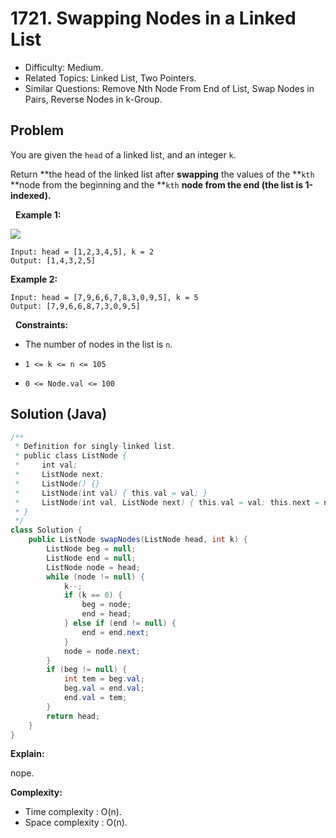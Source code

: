 # 1721. Swapping Nodes in a Linked List

- Difficulty: Medium.
- Related Topics: Linked List, Two Pointers.
- Similar Questions: Remove Nth Node From End of List, Swap Nodes in Pairs, Reverse Nodes in k-Group.

## Problem

You are given the ```head``` of a linked list, and an integer ```k```.

Return **the head of the linked list after **swapping** the values of the **```kth``` **node from the beginning and the **```kth``` **node from the end (the list is **1-indexed**).**

 
**Example 1:**

![](https://assets.leetcode.com/uploads/2020/09/21/linked1.jpg)

```
Input: head = [1,2,3,4,5], k = 2
Output: [1,4,3,2,5]
```

**Example 2:**

```
Input: head = [7,9,6,6,7,8,3,0,9,5], k = 5
Output: [7,9,6,6,8,7,3,0,9,5]
```

 
**Constraints:**


	
- The number of nodes in the list is ```n```.
	
- ```1 <= k <= n <= 105```
	
- ```0 <= Node.val <= 100```



## Solution (Java)

```java
/**
 * Definition for singly-linked list.
 * public class ListNode {
 *     int val;
 *     ListNode next;
 *     ListNode() {}
 *     ListNode(int val) { this.val = val; }
 *     ListNode(int val, ListNode next) { this.val = val; this.next = next; }
 * }
 */
class Solution {
    public ListNode swapNodes(ListNode head, int k) {
        ListNode beg = null;
        ListNode end = null;
        ListNode node = head;
        while (node != null) {
            k--;
            if (k == 0) {
                beg = node;
                end = head;
            } else if (end != null) {
                end = end.next;
            }
            node = node.next;
        }
        if (beg != null) {
            int tem = beg.val;
            beg.val = end.val;
            end.val = tem;
        }
        return head;
    }
}
```

**Explain:**

nope.

**Complexity:**

* Time complexity : O(n).
* Space complexity : O(n).
